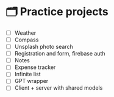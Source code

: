 # 🗂️ Practice projects

- [ ] Weather 
- [ ] Compass
- [ ] Unsplash photo search 
- [ ] Registration and form, firebase auth
- [ ] Notes
- [ ] Expense tracker
- [ ] Infinite list
- [ ] GPT wrapper
- [ ] Client + server with shared models
